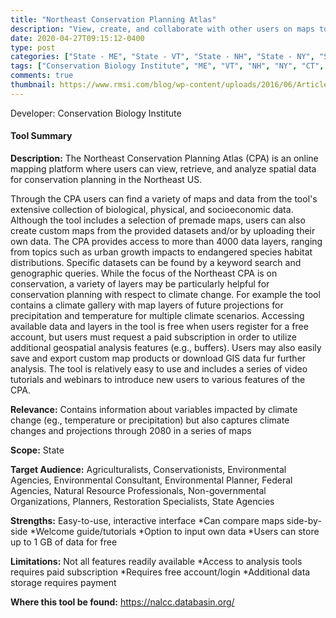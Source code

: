 ```yaml
---
title: "Northeast Conservation Planning Atlas"
description: "View, create, and collaborate with other users on maps to visualize biological, physical, and socio-economic information about the Northeast."
date: 2020-04-27T09:15:12-0400
type: post
categories: ["State - ME", "State - VT", "State - NH", "State - NY", "State - CT", "State - DE", "State - NJ", "State - MA", "State - RI", "State - PA", "State - MD", "State - VA", "State - WV", "view past/current conditions", "view future projections", "citizen science", "short", "mid", "end"]
tags: ["Conservation Biology Institute", "ME", "VT", "NH", "NY", "CT", "DE", "NJ", "MA", "RI", "PA", "MD", "VA", "WV", "Agriculturalists", "Conservationists", "Environmental Agencies", "Environmental Consultant", "Environmental Planner", "Federal Agencies", "Natural Resource Professionals", "Non-governmental Organizations", "Planners", "Restoration Specialists", "State Agencies"]
comments: true
thumbnail: https://www.rmsi.com/blog/wp-content/uploads/2016/06/Article-04.jpg
---
```

Developer: Conservation Biology Institute

#### Tool Summary
**Description:** The Northeast Conservation Planning Atlas (CPA) is an online mapping platform where users can view, retrieve, and analyze spatial data for conservation planning in the Northeast US. 

Through the CPA users can find a variety of  maps and data from the tool's extensive collection of biological, physical, and socioeconomic data. Although the tool includes a selection of premade maps, users can also create custom maps from the provided datasets and/or by uploading their own data. The CPA provides access to more than 4000 data layers, ranging from topics such as urban growth impacts to endangered species habitat distributions. Specific datasets can be found by a keyword search and genographic queries. While the focus of the Northeast CPA is on conservation, a variety of layers may be particularly helpful for conservation planning with respect to climate change. For example the tool contains a climate gallery with map layers of future projections for precipitation and temperature for multiple climate scenarios. Accessing available data and layers in the tool is free when users register for a free account, but users must request a paid subscription in order to utilize additional geospatial analysis features (e.g., buffers). Users may also easily save and export custom map products or download GIS data fur further analysis. The tool is relatively easy to use and includes a series of video tutorials and webinars to introduce new users to various features of the CPA.

**Relevance:** Contains information about variables impacted by climate change (eg., temperature or precipitation) but also captures climate changes and projections through 2080 in a series of maps

**Scope:** State

**Target Audience:** Agriculturalists, Conservationists, Environmental Agencies, Environmental Consultant, Environmental Planner, Federal Agencies, Natural Resource Professionals, Non-governmental Organizations, Planners, Restoration Specialists, State Agencies

**Strengths:** Easy-to-use, interactive interface
*Can compare maps side-by-side
*Welcome guide/tutorials
*Option to input own data
*Users can store up to 1 GB of data for free

**Limitations:** Not all features readily available
*Access to analysis tools requires paid subscription
*Requires free account/login
*Additional data storage requires payment

**Where this tool be found:** https://nalcc.databasin.org/

